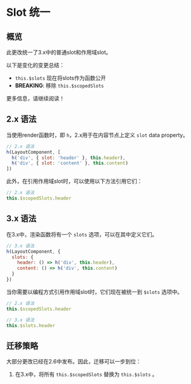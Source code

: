 # Slot 统一

## 概览

此更改统一了3.x中的普通slot和作用域slot。

以下是变化的变更总结：

- `this.$slots` 现在将slots作为函数公开
- **BREAKING**: 移除 `this.$scopedSlots`

更多信息，请继续阅读！

## 2.x 语法

当使用render函数时，即 `h`，2.x用于在内容节点上定义  `slot` data property。

```js
// 2.x 语法
h(LayoutComponent, [
  h('div', { slot: 'header' }, this.header),
  h('div', { slot: 'content' }, this.content)
])
```

此外，在引用作用域slot时，可以使用以下方法引用它们：

```js
// 2.x 语法
this.$scopedSlots.header
```

## 3.x 语法

在3.x中，渲染函数将有一个 `slots` 选项，可以在其中定义它们。

```js
// 3.x 语法
h(LayoutComponent, {
  slots: {
    header: () => h('div', this.header),
    content: () => h('div', this.content)
  }
})
```

当你需要以编程方式引用作用域slot时，它们现在被统一到 `$slots` 选项中。

```js
// 2.x 语法
this.$scopedSlots.header

// 3.x 语法
this.$slots.header
```

## 迁移策略

大部分更改已经在2.6中发布。因此，迁移可以一步到位：

1. 在3.x中，将所有 `this.$scopedSlots` 替换为 `this.$slots` 。
